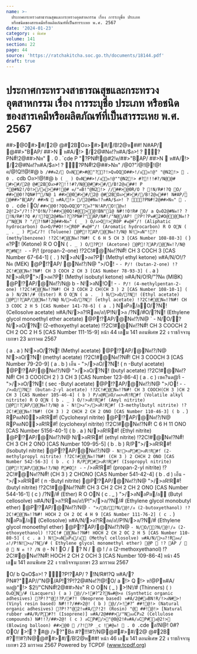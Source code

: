 ```yaml
---
name: >-
  ประกาศกระทรวงสาธารณสุขและกระทรวงอุตสาหกรรม เรื่อง การระบุชื่อ ประเภท
  หรือชนิดของสารเคมีหรือผลิตภัณฑ์ที่เป็นสารระเหย พ.ศ. 2567
date: '2024-01-23'
category: ง พิเศษ
volume: 141
section: 22
page: 44
source: 'https://ratchakitcha.soc.go.th/documents/18144.pdf'
draft: true
---
```


# ประกาศกระทรวงสาธารณสุขและกระทรวงอุตสาหกรรม เรื่อง การระบุชื่อ ประเภท หรือชนิดของสารเคมีหรือผลิตภัณฑ์ที่เป็นสารระเหย พ.ศ. 2567

##>@0#>#/2@ @#2BOล>#>#//B!2@ห##! N#AP/ @##>"BAP/ ##>N  ห#A/!> /2@#Nค!?ห#A/$ล>! ? ์?PN#็!2@##>Nห"  . 0 . `cde P "?PN#็!@#2!ค/##>"BAP/ ##>N  ห#A/!> /2@#Nค!?ห#A/$ล>! ? ์?PN#็!2@##>Nห" /@0?"/ํ@!@!@!ค/@!Q!!@!#@ `b /##ค2/ OหN#>#@"??!>QหOQO##>!/ลห!@" "@N2!>  . 0 . `cdb Oล>!@!#@ `b ( _ ) OหN##>!/ลห!@""@N2!> #?!!!#?/N@@# #>#/2@ @#2BOล>#?!!!#?/N@@##>#//B!2@ห##! P "@#N2!/O!>/ค>##!@# ค/"คB!"@N2!> //##>@0R/O ? !N/R#!?Q O/ _ ##>@0!?QN#?"/N@ ì ##>@0#>#/2@ @#2BOล>#>#//B!2@ห##! N#AP/ @##>"BAP/ ##>N  ห#A/!> /2@#Nค!?ห#A/$ล>! ? ์?PN#็!2@##>Nห"  . 0 . `cde î O/ ` ##>@0!?QQหOQO"?ค?"N!AP/O!ํ@ห! 2@!2>"/?!!?"O!N/?!##>@0Q!#@>@!BN"1@ N#็!!O!R# O/ a QหO2@#Nค!? ? !N/R#!?Q #/!?Q2@#Nค!??PN#?"AP/N#็!/"N@/AP! ?P!?Pค#2#O@@Nค!? /"N@N ? "/?!N#็!2@##>Nห" ( _ ) O/ล>O!>R0P #ค@#์"/! (Aliphatic hydrocarbon) Oล>O/P#O!!>R0P #ค@#์"/! (Aromatic hydrocarbon) R O ON ( _ . _ ) PลC/?! (Toluene) @P!?AP/@Nค!?/N@ N!>ลN"!?! (methylbenzene) !?2C!#@Nค!?N#็! C 6 H 5 CH 3 [CAS Number 108-88-3] ( ` ) ค?P! (Ketone) R O ON ( ` . _ ) O/?P! (Acetone) @P!?AP/@Nค!?/N@ P#N! - ` - P/! (propan-2-one) !?2C!#@Nค!?N#็! CH 3 COCH 3 [CAS Number 67-64-1] ( ` . ` ) N!>ลN/>ลค?P! (Methyl ethyl ketone) ห#A/N/O!/?Nค (MEK) @P!?AP/ @Nค!?/N@ ">/O! - ` - P/! (butan-2-one) !?2C!#@Nค!?N#็! CH 3 COCH 2 CH 3 [CAS Number 78-93-3] ( ` . a ) N!>ลR/P">/>ลค?P! (Methyl isobutyl ketone) ห#A/N/O!R/"?Nค (MIBK) @P!?AP/@Nค!?/N@ b - N!>ลN!O! - ` - P/! (4-methylpentan-2-one) !?2C!#@Nค!?N#็! CH 3 COCH 2 CH(CH 3 ) 2 [CAS Number 108-10-1] ( a ) N/2N!/#์ (Ester) R O ON ( a . _ ) N/>ลO/?N! (Ethyl acetate) @P!?AP/@Nค!?/N@ N/>ลO/?N! (ethyl acetate) !?2C!#@Nค!?N#็! CH 3 COOC 2 H 5 [CAS Number 141-78-6] ( a . ` ) NลPล/ล์O/?N! (Cellosolve acetate) ห#A/N/>ล?!Rลค/ล!/P!N/>ล /?N/#์O/?N! (Ethylene glycol monoethyl ether acetate) @P!?AP/@Nค!?/N@ ` - N/O/? N/>ลO/?N! (2-ethoxyethyl acetate) !?2C!#@Nค!?N#็! CH 3 COOCH 2 CH 2 OC 2 H 5 [CAS Number 111-15-9] หน้า 44 เลม 141 ตอนพิเศษ 22 ง ราชกิจจานุเบกษา 23 มกราคม 2567

( a . a ) N!>ลO/?N! (Methyl acetate) @P!?AP/@Nค!?/N@ N!>ลO/?N! (methyl acetate) !?2C!#@Nค!?N#็! CH 3 COOCH 3 [CAS Number 79-20-9] ( a . b ) เอ็น - ">/>ลO/?N! ( n -Butyl acetate) @P!?AP/@Nค!?/N@ ">/>ลO/?N! (butyl acetate) !?2C!#@Nค!?N#็! CH 3 COO(CH 2 ) 3 CH 3 [CAS Number 123-86-4] ( a . c ) เซค?นด@รี - ">/>ลO/?N! ( sec -Butyl acetate) @P!?AP/@Nค!?/N@ ">/O! - ` - />ลO/?N! (butan-2-yl acetate) !?2C!#@Nค!?N#็! CH 3 COOCH(CH 3 )CH 2 CH 3 [CAS Number 105-46-4] ( b ) P/ล@Rล์O/ลค>ลR!R#!์ (Volatile alkyl nitrite) R O ON ( b . _ ) O/!>ลR!R#!์ (Amyl nitrite) @P!?AP/@Nค!?/N@ a - N!>ล">/>ลR!R#!์ (3-methylbutyl nitrite) !?2C!#@Nค!?N#็! (CH 3 ) 2 CHCH 2 CH 2 ONO [CAS Number 110-46-3] ( b . ` ) RPคลN0>ลR!R#!์ (Cyclohexyl nitrite) @P!?AP/@Nค!?/N@ RPคลN0>ลR!R#!์ (cyclohexyl nitrite) !?2C!#@Nค!?N#็! C 6 H 11 ONO [CAS Number 5156-40-1] ( b . a ) N/>ลR!R#!์ (Ethyl nitrite) @P!?AP/@Nค!?/N@ N/>ลR!R#!์ (ethyl nitrite) !?2C!#@Nค!?N#็! CH 3 CH 2 ONO [CAS Number 109-95-5] ( b . b ) R/P">/>ลR!R#!์ (Isobutyl nitrite) @P!?AP/@Nค!?/N@ ` - N!>ลP#>ลR!R#!์ (2-methylpropyl nitrite) !?2C!#@Nค!?N#็! (CH 3 ) 2 CHCH 2 ONO [CAS Number 542-56-3] ( b . c ) R/PP#>ลR!R#!์ (Isopropyl nitrite) @P!?AP/@Nค!?/N@ P#O! - ` - />ลR!R#!์ (propan-2-yl nitrite) !?2C!#@Nค!?N#็! (CH 3 ) 2 CHONO [CAS Number 541-42-4] ( b . d ) เอ็น - ">/>ลR!R#!์ ( n -Butyl nitrite) @P!?AP/@Nค!?/N@ ">/>ลR!R#!์ (butyl nitrite) !?2C!#@Nค!?N#็! CH 3 CH 2 CH 2 CH 2 ONO [CAS Number 544-16-1] ( c ) /?N/#์ (Ether) R O ON ( c . _ ) ">/>ลNลPล/ล์ (Butyl cellosolve) ห#A/N/>ล?!Rลค/ล!/P!">/>ล/?N/#์ (Ethylene glycol monobutyl ether) @P!?AP/@Nค!?/N@ ` - ">/O/?N/@!/ล (2-butoxyethanol) !?2C!#@Nค!?N#็! HOCH 2 CH 2 OC 4 H 9 [CAS Number 111-76-2] ( c . ` ) NลPล/ล์ (Cellosolve) ห#A/N/>ล?!Rลค/ล!/P!N/>ล/?N/#์ (Ethylene glycol monoethyl ether) @P!?AP/@Nค!?/N@ ` - N/O/?N/@!/ล (2-ethoxyethanol) !?2C!# @Nค!?N#็! HOCH 2 CH 2 OC 2 H 5 [CAS Number 110-80-5] ( c . a ) N!>ลNลPล/ล์ (Methyl cellosolve) ห#A/N/>ล?!Rลค/ล!/P!N!>ล/?N/#์ ( Ethylene glycol monomethyl ether) @P  !? AP /  @  N ค !? /N @ ` - N ! O /  ? N /  @ ! / ล (2-methoxyethanol) !?2C!#@Nค!?N#็! HOCH 2 CH 2 OCH 3 [CAS Number 109-86-4] หน้า 45 เลม 141 ตอนพิเศษ 22 ง ราชกิจจานุเบกษา 23 มกราคม 2567

O/ b QหO$ล>! ? ์?P!?AP/ ? !N/R#!?Q ห#A/?PN#?"AP//"N@/AP!?P!?2@#Nค!?!@!O/ a !> Q !> ห!@Pห#A/หล@"!> $2!/"CNN#็!2@##>Nห" R O ON ( _ ) >!N!/#์ (Thinners) ( ` ) OลON/#์ (Lacquers) ( a ) @//>!#?"์2?Nค#@>ห์ (Synthetic organic adhesives) ?P!?"@!?P/#?! (Neoprene based) ห#A/2@#ลBN!R/!>ลN#>! (Vinyl resin based) N#็!!?/##>2@! ( b ) @//>!#?"์ ##!@!> (Natural organic adhesives) ?P!?"@2!ห#A/?!2! (Rosin) "@ ##!@!> [Natural rubber ห#A/R/P#?! (Isoprene)] ห#A/2@###>/"NลลCPล2 (Cellulose compounds) N#็!!?/##>2@! ( c ) ลCP#่/>"@0@2!#์ห#A/ลCP#่ล@2!> (Blowing balloon) ##>@0  /?!?P _c !#@ค!  . 0 . `cde ล!N@! 0#?OO/ >!์ ? #@ />?"Bล #?!!!#?/N@@##>#/2@ @#2B #?!!!#?/N@@##>#//B!2@ห##! หน้า 46 เลม 141 ตอนพิเศษ 22 ง ราชกิจจานุเบกษา 23 มกราคม 2567 Powered by TCPDF (www.tcpdf.org)
